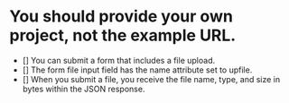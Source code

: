 # You should provide your own project, not the example URL.
- [] You can submit a form that includes a file upload.
- [] The form file input field has the name attribute set to upfile.
- [] When you submit a file, you receive the file name, type, and size in bytes within the JSON response.